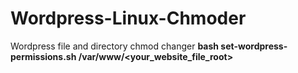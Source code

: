 # Wordpress-Linux-Chmoder
Wordpress file and directory chmod changer
<b>bash set-wordpress-permissions.sh /var/www/<your_website_file_root><b>

